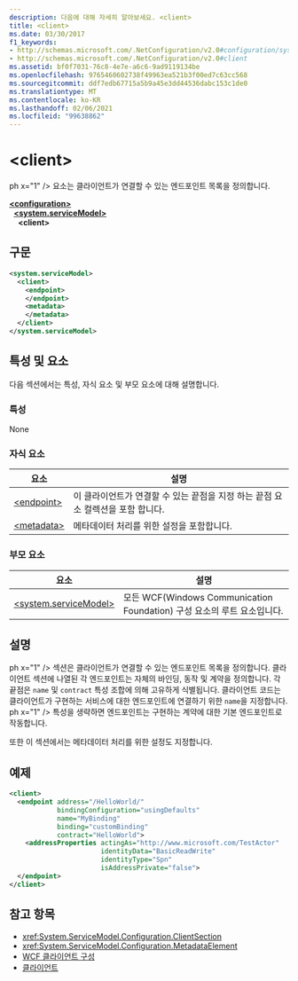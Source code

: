 ```yaml
---
description: 다음에 대해 자세히 알아보세요. <client>
title: <client>
ms.date: 03/30/2017
f1_keywords:
- http://schemas.microsoft.com/.NetConfiguration/v2.0#configuration/system.ServiceModel/client
- http://schemas.microsoft.com/.NetConfiguration/v2.0#client
ms.assetid: bf0f7031-76c8-4e7e-a6c6-9ad9119134be
ms.openlocfilehash: 9765460602738f49963ea521b3f00ed7c63cc568
ms.sourcegitcommit: ddf7edb67715a5b9a45e3dd44536dabc153c1de0
ms.translationtype: MT
ms.contentlocale: ko-KR
ms.lasthandoff: 02/06/2021
ms.locfileid: "99638862"
---
```

# \<client>

ph x="1" /&gt; 요소는 클라이언트가 연결할 수 있는 엔드포인트 목록을 정의합니다.

[**\<configuration>**](../configuration-element.md)\
&nbsp;&nbsp;[**\<system.serviceModel>**](system-servicemodel.md)\
&nbsp;&nbsp;&nbsp;&nbsp;**\<client>**

## <a name="syntax"></a>구문

```xml
<system.serviceModel>
  <client>
    <endpoint>
    </endpoint>
    <metadata>
    </metadata>
  </client>
</system.serviceModel>
```

## <a name="attributes-and-elements"></a>특성 및 요소

 다음 섹션에서는 특성, 자식 요소 및 부모 요소에 대해 설명합니다.

### <a name="attributes"></a>특성

 None

### <a name="child-elements"></a>자식 요소

|요소|설명|
|-------------|-----------------|
|[\<endpoint>](endpoint-of-client.md)|이 클라이언트가 연결할 수 있는 끝점을 지정 하는 끝점 요소 컬렉션을 포함 합니다.|
|[\<metadata>](metadata.md)|메타데이터 처리를 위한 설정을 포함합니다.|

### <a name="parent-elements"></a>부모 요소

|요소|설명|
|-------------|-----------------|
|[\<system.serviceModel>](system-servicemodel.md)|모든 WCF(Windows Communication Foundation) 구성 요소의 루트 요소입니다.|

## <a name="remarks"></a>설명

 ph x="1" /&gt; 섹션은 클라이언트가 연결할 수 있는 엔드포인트 목록을 정의합니다. 클라이언트 섹션에 나열된 각 엔드포인트는 자체의 바인딩, 동작 및 계약을 정의합니다. 각 끝점은 `name` 및 `contract` 특성 조합에 의해 고유하게 식별됩니다. 클라이언트 코드는 클라이언트가 구현하는 서비스에 대한 엔드포인트에 연결하기 위한 `name`을 지정합니다. ph x="1" /&gt; 특성을 생략하면 엔드포인트는 구현하는 계약에 대한 기본 엔드포인트로 작동합니다.

 또한 이 섹션에서는 메타데이터 처리를 위한 설정도 지정합니다.

## <a name="example"></a>예제

```xml
<client>
  <endpoint address="/HelloWorld/"
            bindingConfiguration="usingDefaults"
            name="MyBinding"
            binding="customBinding"
            contract="HelloWorld">
    <addressProperties actingAs="http://www.microsoft.com/TestActor"
                       identityData="BasicReadWrite"
                       identityType="Spn"
                       isAddressPrivate="false">
  </endpoint>
</client>
```

## <a name="see-also"></a>참고 항목

- <xref:System.ServiceModel.Configuration.ClientSection>
- <xref:System.ServiceModel.Configuration.MetadataElement>
- [WCF 클라이언트 구성](../../../wcf/feature-details/client-configuration.md)
- [클라이언트](../../../wcf/feature-details/clients.md)
